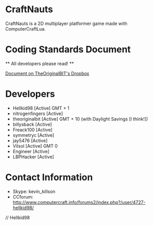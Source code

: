 CraftNauts
==========

CraftNauts is a 2D multiplayer platformer game made with ComputerCraftLua.

Coding Standards Document
=========================
** All developers please read! **

[Document on TheOriginalBIT's Dropbox](https://dl.dropboxusercontent.com/u/79980709/Coding%20Standards.pdf)

Developers
========================
- Hellkid98       [Active] GMT + 1
- nitrogenfingers [Active]
- theoriginalbit  [Active] GMT + 10 (with Daylight Savings [I think!])
- billysback      [Active]
- Freack100       [Active]
- symmetryc       [Active]
- jay5476         [Active]
- Vilsol          [Active] GMT 0
- Engineer        [Active]
- LBPHacker       [Active]


Contact Information
=========================
- Skype: kevin_killson
- CCforum: http://www.computercraft.info/forums2/index.php?/user/4727-hellkid98/

// Hellkid98
